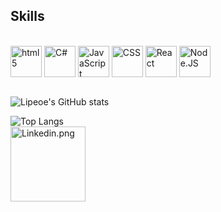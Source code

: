 ## Skills

<div display="flex" justify-content="space-between" style="display: inline_block"><br/>
    <img align="center" alt="html5" height="50px" src="https://cdn.jsdelivr.net/gh/devicons/devicon@latest/icons/html5/html5-original.svg">
    <img align="center" alt="C#" height="50px" src="https://cdn.jsdelivr.net/gh/devicons/devicon@latest/icons/csharp/csharp-original.svg">
    <img align="center" alt="JavaScript" height="50px" src="https://cdn.jsdelivr.net/gh/devicons/devicon@latest/icons/javascript/javascript-original.svg"">
    <img align="center" alt="CSS" height="50px" src="https://cdn.jsdelivr.net/gh/devicons/devicon@latest/icons/css3/css3-original.svg">
    <img align="center" alt="React" height="50px" src="https://cdn.jsdelivr.net/gh/devicons/devicon@latest/icons/react/react-original.svg">
    <img align="center" alt="Node.JS" height="50px" src="https://cdn.jsdelivr.net/gh/devicons/devicon@latest/icons/nodejs/nodejs-original.svg" />
          
</div>

<br>

![Lipeoe's GitHub stats](https://github-readme-stats.vercel.app/api?username=lipeoe&show_icons=true&theme=dark)
<br>

![Top Langs](https://github-readme-stats.vercel.app/api/top-langs/?username=Lipeoe&size_weight=0.5&count_weight=0.5&theme=dark)
<br>
<a href="https://www.linkedin.com/in/felipeosantosojo/" target="_blank">
    <img alt="Linkedin.png" height="120" src="https://cdn.jsdelivr.net/gh/devicons/devicon@latest/icons/linkedin/linkedin-original-wordmark.svg">
</a>
